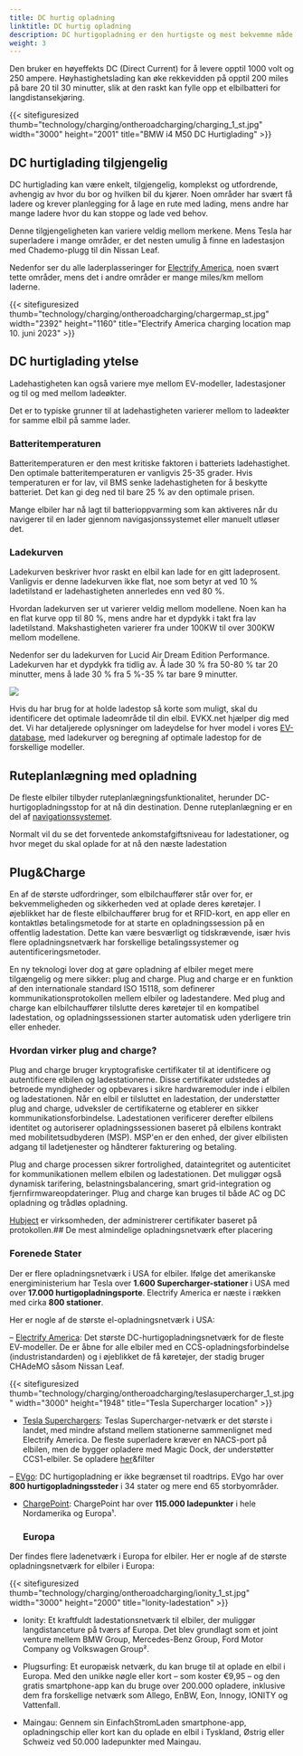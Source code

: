 ```yaml
---
title: DC hurtig opladning
linktitle: DC hurtig opladning
description: DC hurtigopladning er den hurtigste og mest bekvemme måde at oplade en elbil på på vejen.
weight: 3
---
```

<!-- markdownlint-disable MD033 -->

Den bruker en høyeffekts DC (Direct Current) for å levere opptil 1000 volt og 250 ampere. Høyhastighetslading kan øke rekkevidden på opptil 200 miles på bare 20 til 30 minutter, slik at den raskt kan fylle opp et elbilbatteri for langdistansekjøring.

{{< sitefiguresized thumb="technology/charging/ontheroadcharging/charging_1_st.jpg" width="3000" height="2001" title="BMW i4 M50 DC Hurtiglading" >}}

## DC hurtiglading tilgjengelig

DC hurtiglading kan være enkelt, tilgjengelig, komplekst og utfordrende, avhengig av hvor du bor og hvilken bil du kjører. Noen områder har svært få ladere og krever planlegging for å lage en rute med lading, mens andre har mange ladere hvor du kan stoppe og lade ved behov.

Denne tilgjengeligheten kan variere veldig mellom merkene. Mens Tesla har superladere i mange områder, er det nesten umulig å finne en ladestasjon med Chademo-plugg til din Nissan Leaf.

Nedenfor ser du alle laderplasseringer for [Electrify America](https://www.electrifyamerica.com/locate-charger/), noen svært tette områder, mens det i andre områder er mange miles/km mellom laderne.

{{< sitefiguresized thumb="technology/charging/ontheroadcharging/chargermap_st.jpg" width="2392" height="1160" title="Electrify America charging location map 10. juni 2023" >}}

## DC hurtiglading ytelse

Ladehastigheten kan også variere mye mellom EV-modeller, ladestasjoner og til og med mellom ladeøkter.

Det er to typiske grunner til at ladehastigheten varierer mellom to ladeøkter for samme elbil på samme lader.

### Batteritemperaturen

Batteritemperaturen er den mest kritiske faktoren i batteriets ladehastighet. Den optimale batteritemperaturen er vanligvis 25-35 grader. Hvis temperaturen er for lav, vil BMS senke ladehastigheten for å beskytte batteriet. Det kan gi deg ned til bare 25 % av den optimale prisen.

Mange elbiler har nå lagt til batterioppvarming som kan aktiveres når du navigerer til en lader gjennom navigasjonssystemet eller manuelt utløser det.

### Ladekurven

Ladekurven beskriver hvor raskt en elbil kan lade for en gitt ladeprosent. Vanligvis er denne ladekurven ikke flat, noe som betyr at ved 10 % ladetilstand er ladehastigheten annerledes enn ved 80 %.

Hvordan ladekurven ser ut varierer veldig mellom modellene. Noen kan ha en flat kurve opp til 80 %, mens andre har et dypdykk i takt fra lav ladetilstand. Makshastigheten varierer fra under 100KW til over 300KW mellom modellene.

Nedenfor ser du ladekurven for Lucid Air Dream Edition Performance. Ladekurven har et dypdykk fra tidlig av. Å lade 30 % fra 50-80 % tar 20 minutter, mens å lade 30 % fra 5 %-35 % tar bare 9 minutter.

<img src="/images/models/lucid/air/air_dream_edition_performance/chargingcurve.svg" class="img-fluid">


Hvis du har brug for at holde ladestop så korte som muligt, skal du identificere det optimale ladeområde til din elbil. EVKX.net hjælper dig med det. Vi har detaljerede oplysninger om ladeydelse for hver model i vores [EV-database](/evsearch/), med ladekurver og beregning af optimale ladestop for de forskellige modeller.

## Ruteplanlægning med opladning

De fleste elbiler tilbyder ruteplanlægningsfunktionalitet, herunder DC-hurtigopladningsstop for at nå din destination. Denne ruteplanlægning er en del af [navigationssystemet](../../infotainment/navigation/).

Normalt vil du se det forventede ankomstafgiftsniveau for ladestationer, og hvor meget du skal oplade for at nå den næste ladestation

## Plug&Charge

En af de største udfordringer, som elbilchauffører står over for, er bekvemmeligheden og sikkerheden ved at oplade deres køretøjer. I øjeblikket har de fleste elbilchauffører brug for et RFID-kort, en app eller en kontaktløs betalingsmetode for at starte en opladningssession på en offentlig ladestation. Dette kan være besværligt og tidskrævende, især hvis flere opladningsnetværk har forskellige betalingssystemer og autentificeringsmetoder.

En ny teknologi lover dog at gøre opladning af elbiler meget mere tilgængelig og mere sikker: plug and charge. Plug and charge er en funktion af den internationale standard ISO 15118, som definerer kommunikationsprotokollen mellem elbiler og ladestandere. Med plug and charge kan elbilchauffører tilslutte deres køretøjer til en kompatibel ladestation, og opladningssessionen starter automatisk uden yderligere trin eller enheder.

### Hvordan virker plug and charge?

Plug and charge bruger kryptografiske certifikater til at identificere og autentificere elbilen og ladestationerne. Disse certifikater udstedes af betroede myndigheder og opbevares i sikre hardwaremoduler inde i elbilen og ladestationen. Når en elbil er tilsluttet en ladestation, der understøtter plug and charge, udveksler de certifikaterne og etablerer en sikker kommunikationsforbindelse. Ladestationen verificerer derefter elbilens identitet og autoriserer opladningssessionen baseret på elbilens kontrakt med mobilitetsudbyderen (MSP). MSP'en er den enhed, der giver elbilisten adgang til ladetjenester og håndterer fakturering og betaling.

Plug and charge processen sikrer fortrolighed, dataintegritet og autenticitet for kommunikationen mellem elbilen og ladestationen. Det muliggør også dynamisk tarifering, belastningsbalancering, smart grid-integration og fjernfirmwareopdateringer. Plug and charge kan bruges til både AC og DC opladning og trådløs opladning.

[Hubject](https://www.hubject.com/) er virksomheden, der administrerer certifikater baseret på protokollen.## De mest almindelige opladningsnetværk efter placering

### Forenede Stater

Der er flere opladningsnetværk i USA for elbiler. Ifølge det amerikanske energiministerium har Tesla over **1.600 Supercharger-stationer** i USA med over **17.000 hurtigopladningsporte**. Electrify America er næste i rækken med cirka **800 stationer**.

Her er nogle af de største el-opladningsnetværk i USA:

– [Electrify America](https://www.electrifyamerica.com/): Det største DC-hurtigopladningsnetværk for de fleste EV-modeller. De er åbne for alle elbiler med en CCS-opladningsforbindelse (industristandarden) og i øjeblikket de få køretøjer, der stadig bruger CHAdeMO såsom Nissan Leaf.

{{< sitefiguresized thumb="technology/charging/ontheroadcharging/teslasupercharger_1_st.jpg" width="3000" height="1948" title="Tesla Supercharger location" >}}

- [Tesla Superchargers](https://www.tesla.com/findus/list/superchargers/United+States): Teslas Supercharger-netværk er det største i landet, med mindre afstand mellem stationerne sammenlignet med Electrify America. De fleste superladere kræver en NACS-port på elbilen, men de bygger opladere med Magic Dock, der understøtter CCS1-elbiler. Se opladere [her](https://www.tesla.com/findus?v=2&bounds=60.61822541172234%2C-37.567384000000004%2C18.24809425121173%2C-150.606party=zoom156party=zoom156party=zoom106party=zoom106)&filter

– [EVgo](https://www.evgo.com/): DC hurtigopladning er ikke begrænset til roadtrips. EVgo har over **800 hurtigopladningssteder** i 34 stater og mere end 65 storbyområder.

- [ChargePoint](https://driver.chargepoint.com/mapCenter/37.26709110057841/-121.95591497824141/18): ChargePoint har over **115.000 ladepunkter** i hele Nordamerika og Europa¹.
  ### Europa

Der findes flere ladenetværk i Europa for elbiler. Her er nogle af de største opladningsnetværk for elbiler i Europa:

{{< sitefiguresized thumb="technology/charging/ontheroadcharging/ionity_1_st.jpg" width="3000" height="2000" title="Ionity-ladestation" >}}

- Ionity: Et kraftfuldt ladestationsnetværk til elbiler, der muliggør langdistanceture på tværs af Europa. Det blev grundlagt som et joint venture mellem BMW Group, Mercedes-Benz Group, Ford Motor Company og Volkswagen Group².

- Plugsurfing: Et europæisk netværk, du kan bruge til at oplade en elbil i Europa. Med den unikke nøgle eller kort – som koster €9,95 – og den gratis smartphone-app kan du bruge over 200.000 opladere, inklusive dem fra forskellige netværk som Allego, EnBW, Eon, Innogy, IONITY og Vattenfall.

- Maingau: Gennem sin EinfachStromLaden smartphone-app, opladningschip eller kort kan du oplade en elbil i Tyskland, Østrig eller Schweiz ved 50.000 ladepunkter med Maingau.
